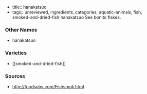- title:: hanakatsuo
- tags:: unreviewed, ingredients, categories, aquatic-animals, fish, smoked-and-dried-fish
hanakatsuo See bonito flakes.

### Other Names

* hanakatsuo

### Varieties

* [[smoked-and-dried-fish]]

### Sources
* http://foodsubs.com/Fishsmok.html
